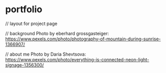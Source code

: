 # portfolio

// layout for project page
<!-- {
        title: ,
        deployment: ,
        image: ,
        github: ,
        info: ,
    }, -->

<!--  <div>Icons made by <a href="https://www.flaticon.com/authors/ruslan-babkin" title="Ruslan Babkin">Ruslan Babkin</a> from <a href="https://www.flaticon.com/" title="Flaticon">www.flaticon.com</a></div> -->

// background Photo by eberhard grossgasteiger: https://www.pexels.com/photo/photography-of-mountain-during-sunrise-1366907/

// about me Photo by Daria Shevtsova: https://www.pexels.com/photo/everything-is-connected-neon-light-signage-1356300/